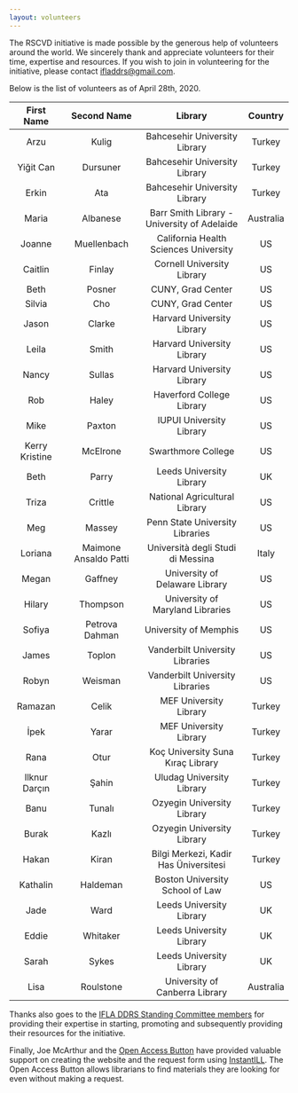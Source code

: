 ```yaml
---
layout: volunteers
---
```


The RSCVD initiative is made possible by the generous help of volunteers around the world. We sincerely thank and appreciate volunteers for their time, expertise and resources. If you wish to join in volunteering for the initiative, please contact [ifladdrs@gmail.com](mailto:ifladdrs@gmail.com).

Below is the list of volunteers as of April 28th, 2020.

**First Name**|**Second Name**|**Library**|**Country**
:-----:|:-----:|:-----:|:-----:
Arzu|Kulig|Bahcesehir University Library|Turkey
Yiğit Can|Dursuner|Bahcesehir University Library|Turkey
Erkin|Ata|Bahcesehir University Library|Turkey
Maria|Albanese|Barr Smith Library - University of Adelaide|Australia
Joanne|Muellenbach|California Health Sciences University|US
Caitlin|Finlay|Cornell University Library|US
Beth|Posner|CUNY, Grad Center|US
Silvia|Cho|CUNY, Grad Center|US
Jason|Clarke|Harvard University Library|US
Leila|Smith|Harvard University Library|US
Nancy|Sullas|Harvard University Library|US
Rob|Haley|Haverford College Library|US
Mike|Paxton|IUPUI University Library|US
Kerry Kristine|McElrone|Swarthmore College|US
Beth|Parry|Leeds University Library|UK
Triza|Crittle|National Agricultural Library|US
Meg|Massey|Penn State University Libraries|US
Loriana|Maimone Ansaldo Patti|Università degli Studi di Messina|Italy
Megan|Gaffney|University of Delaware Library|US
Hilary|Thompson|University of Maryland Libraries|US
Sofiya|Petrova Dahman|University of Memphis|US
James|Toplon|Vanderbilt University Libraries|US
Robyn|Weisman|Vanderbilt University Libraries|US
Ramazan|Celik|MEF University Library|Turkey
İpek|Yarar|MEF University Library|Turkey
Rana|Otur|Koç University Suna Kıraç Library|Turkey
Ilknur Darçın|Şahin|Uludag University Library|Turkey
Banu|Tunalı|Ozyegin University Library|Turkey
Burak|Kazlı|Ozyegin University Library|Turkey
Hakan|Kiran|Bilgi Merkezi, Kadir Has Üniversitesi|Turkey
Kathalin|Haldeman|Boston University School of Law|US
Jade|Ward|Leeds University Library|UK
Eddie|Whitaker|Leeds University Library|UK
Sarah|Sykes|Leeds University Library|UK
Lisa|Roulstone|University of Canberra Library|Australia


Thanks also goes to the [IFLA DDRS Standing Committee members](https://www.ifla.org/standing-committee/15) for providing their expertise in starting, promoting and subsequently providing their resources for the initiative.

Finally, Joe McArthur and the [Open Access Button](https://openaccessbutton.org) have provided valuable support on creating the website and the request form using [InstantILL](htttps://instantill.org). The Open Access Button allows librarians to find materials they are looking for even without making a request.
